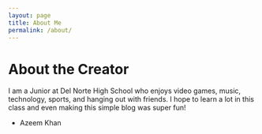 ```yaml
---
layout: page
title: About Me
permalink: /about/
---
```


# About the Creator

I am a Junior at Del Norte High School who enjoys video games, music, technology, sports, and hanging out with friends. I hope to learn a lot in this class and even making this simple blog was super fun!

- Azeem Khan
